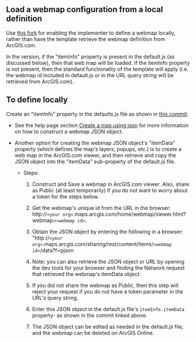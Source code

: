## Load a webmap configuration from a local definition

Use [this fork](https://github.com/jsomerville/Viewer) for enabling the implementer to define a webmap locally, rather than have the template retrieve the webmap definition from ArcGIS.com.

In the version, if the "itemInfo" property is present in the default.js (as discussed below), then that web map will be loaded. If the itemInfo property is not present, then the standard functionality of the template will apply (i.e. the webmap id included in default.js or in the URL query string will be retrieved from ArcGIS.com).

## To define locally
Create an "itemInfo" property in the defaults.js file as shown in [this commit](https://github.com/jsomerville/Viewer/commit/476da3aaade082109c87496233f324d5acbef72f).

* See the help page section
[Create a map using json](https://developers.arcgis.com/javascript/jshelp/intro_webmap.html) for more information on how to construct a webmap JSON object.

* Another option
for creating the webmap JSON object's "itemData" property (which defines the map's layers, popups, etc.) is to create a web map in the ArcGIS.com viewer, and then retrieve and copy the JSON object into the "itemData" sub-property of the default.js file.

  * Steps:
    
    1. Construct and Save a webmap in ArcGIS.com viewer. Also, share as Public (at least temporarily) if you do not want to worry about a token for the steps below.
    1. Get the webmap's unique id from the URL in the browser: http://`<your org>`.maps.arcgis.com/home/webmap/viewer.html?webmap=`<webmap id>`.
    1. Obtain the JSON object by entering the following in a browser: "http://`<your org>`.maps.arcgis.com/sharing/rest/content/items/`<webmap id>`/data?f=pjson
      1. Note: you can also retrieve the JSON object or URL by opening the dev tools for your browser and finding the Network request that retrieved the webmap's itemData object.
      1. If you did not share the webmap as Public, then this step will reject your request if you do not have a token parameter in the URL's query string.

    1. Enter this JSON object in the default.js file's `itemInfo.itemData` property- as shown in the commit linked above.
    1. The JSON object can be edited as needed in the default.js file, and the webmap can be deleted on ArcGIS Online.